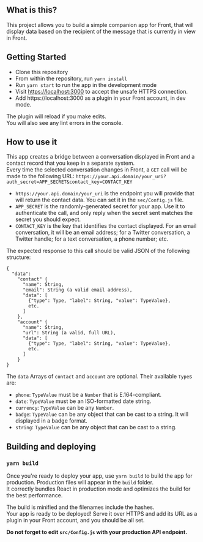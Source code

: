 ## What is this?
This project allows you to build a simple companion app for Front, that will display data based on the recipient of the message that is currently in view in Front.

## Getting Started
- Clone this repository
- From within the repository, run `yarn install`
- Run `yarn start` to run the app in the development mode
- Visit [https://localhost:3000](https://localhost:3000) to accept the unsafe HTTPS connection.
- Add https://localhost:3000 as a plugin in your Front account, in dev mode.

The plugin will reload if you make edits.<br />
You will also see any lint errors in the console.

## How to use it
This app creates a bridge between a conversation displayed in Front and a contact record that you keep in a separate system.<br />
Every time the selected conversation changes in Front, a `GET` call will be made to the following URL: `https://your.api.domain/your_uri?auth_secret=APP_SECRET&contact_key=CONTACT_KEY`

- `https://your.api.domain/your_uri` is the endpoint you will provide that will return the contact data. You can set it in the `sec/Config.js` file.
- `APP_SECRET` is the randomly-generated secret for your app. Use it to authenticate the call, and only reply when the secret sent matches the secret you should expect.
- `CONTACT_KEY` is the key that identifies the contact displayed. For an email conversation, it will be an email address; for a Twitter conversation, a Twitter handle; for a text conversation, a phone number; etc.

The expected response to this call should be valid JSON of the following structure:
```
{
  "data":
    "contact" {
      "name": String,
      "email": String (a valid email address),
      "data": [
        {"type": Type, "label": String, "value": TypeValue},
        etc.
      ]
    },
    "account" {
      "name": String,
      "url": String (a valid, full URL),
      "data": [
        {"type": Type, "label": String, "value": TypeValue},
        etc.
      ]
    }
}
```

The `data` Arrays of `contact` and `account` are optional. Their available `Type`s are:
- `phone`: `TypeValue` must be a `Number` that is E.164-compliant.
- `date`: `TypeValue` must be an ISO-formatted date string.
- `currency`: `TypeValue` can be any `Number`.
- `badge`: `TypeValue` can be any object that can be cast to a string. It will displayed in a badge format.
- `string`: `TypeValue` can be any object that can be cast to a string.

## Building and deploying

### `yarn build`

Once you're ready to deploy your app, use `yarn build` to build the app for production. Production files will appear in the `build` folder.<br />
It correctly bundles React in production mode and optimizes the build for the best performance.

The build is minified and the filenames include the hashes.<br />
Your app is ready to be deployed! Serve it over HTTPS and add its URL as a plugin in your Front account, and you should be all set.

**Do not forget to edit `src/Config.js` with your production API endpoint.**